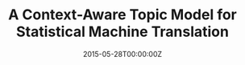 ---
title: "A Context-Aware Topic Model for Statistical Machine Translation"
authors:
- Jinsong Su
- Deyi Xiong
- Yang Liu
- Xianpei Han
- Hongyu Lin
- Junfeng Yao
- Min Zhang
author_notes:
- 
- 
- 
- 
- 
- 
- 
date: "2015-05-28T00:00:00Z"
publishDate: "2025-05-28T13:11:53+00:00"
publication_types: [文本机器翻译]
publication: "**In Proc. of ACL 2015.** (CCF-A类)"
---